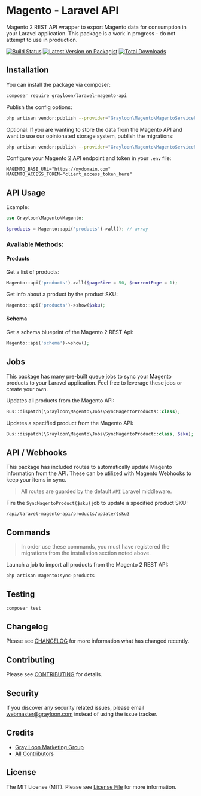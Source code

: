 # Magento - Laravel API

Magento 2 REST API wrapper to export Magento data for consumption in your Laravel application. This package is a work in progress - do not attempt to use in production.

[![Build Status](https://github.com/grayloon/magento-laravel-api/workflows/tests/badge.svg)](https://github.com/grayloon/magento-laravel-api/actions)
[![Latest Version on Packagist](https://img.shields.io/packagist/v/grayloon/magento-laravel-api.svg?style=flat-square)](https://packagist.org/packages/grayloon/magento-laravel-api)
[![Total Downloads](https://img.shields.io/packagist/dt/grayloon/magento-laravel-api.svg?style=flat-square)](https://packagist.org/packages/grayloon/magento-laravel-api)

## Installation

You can install the package via composer:

```bash
composer require grayloon/laravel-magento-api
```

Publish the config options:
```bash
php artisan vendor:publish --provider="Grayloon\Magento\MagentoServiceProvider" --tag="config"
```

Optional:
If you are wanting to store the data from the Magento API and want to use our opinionated storage system, publish the migrations:
```bash
php artisan vendor:publish --provider="Grayloon\Magento\MagentoServiceProvider" --tag="migrations"
```

Configure your Magento 2 API endpoint and token in your `.env` file:
```
MAGENTO_BASE_URL="https://mydomain.com"
MAGENTO_ACCESS_TOKEN="client_access_token_here"
```

## API Usage

Example:
```php
use Grayloon\Magento\Magento;

$products = Magento::api('products')->all(); // array
```

### Available Methods:

#### Products
Get a list of products:
```php
Magento::api('products')->all($pageSize = 50, $currentPage = 1); 
```

Get info about a product by the product SKU:
```php
Magento::api('products')->show($sku);
```

#### Schema
Get a schema blueprint of the Magento 2 REST Api:
```php
Magento::api('schema')->show(); 
```

## Jobs

This package has many pre-built queue jobs to sync your Magento products to your Laravel application. Feel free to leverage these jobs or create your own.

Updates all products from the Magento API:
```php
Bus::dispatch(\Grayloon\Magento\Jobs\SyncMagentoProducts::class);
```

Updates a specified product from the Magento API:
```php
Bus::dispatch(\Grayloon\Magento\Jobs\SyncMagentoProduct::class, $sku);
```

## API / Webhooks

This package has included routes to automatically update Magento information from the API. These can be utilized with Magento Webhooks to keep your items in sync.

> All routes are guarded by the default `API` Laravel middleware.

Fire the `SyncMagentoProduct($sku)` job to update a specified product SKU:
```
/api/laravel-magento-api/products/update/{sku}
```


## Commands

> In order use these commands, you must have registered the migrations from the installation section noted above.

Launch a job to import all products from the Magento 2 REST API:
```bash
php artisan magento:sync-products
```


## Testing

``` bash
composer test
```

## Changelog

Please see [CHANGELOG](CHANGELOG.md) for more information what has changed recently.

## Contributing

Please see [CONTRIBUTING](CONTRIBUTING.md) for details.

## Security

If you discover any security related issues, please email webmaster@grayloon.com instead of using the issue tracker.

## Credits

- [Gray Loon Marketing Group](https://github.com/grayloon)
- [All Contributors](../../contributors)

## License

The MIT License (MIT). Please see [License File](LICENSE.md) for more information.